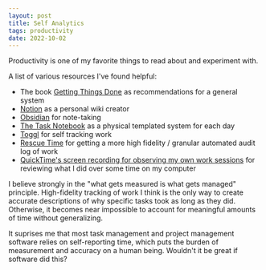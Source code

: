 ```yaml
---
layout: post
title: Self Analytics
tags: productivity
date: 2022-10-02
---
```


Productivity is one of my favorite things to read about and experiment with.

A list of various resources I've found helpful:

- The book [Getting Things Done](https://www.amazon.com/Getting-Things-Done-Stress-Free-Productivity/dp/0143126563/ref=asc_df_0143126563/?tag=hyprod-20&linkCode=df0&hvadid=316997822370&hvpos=&hvnetw=g&hvrand=469227348480918262&hvpone=&hvptwo=&hvqmt=&hvdev=c&hvdvcmdl=&hvlocint=&hvlocphy=9001970) as recommendations for a general system
- [Notion](https://www.notion.so/) as a personal wiki creator
- [Obsidian](https://obsidian.md/) for note-taking
- [The Task Notebook](https://somethingdelightful.com/crgibson/mj174-22696) as a physical templated system for each day
- [Toggl](https://toggl.com/) for self tracking work
- [Rescue Time](https://www.rescuetime.com/rtx/overview) for getting a more high fidelity / granular automated audit log of work
- [QuickTime's screen recording for observing my own work sessions](https://support.apple.com/guide/quicktime-player/record-your-screen-qtp97b08e666/mac) for reviewing what I did over some time on my computer

I believe strongly in the "what gets measured is what gets managed" principle. High-fidelity tracking of work I think is the only way to create accurate descriptions of why specific tasks took as long as they did. Otherwise, it becomes near impossible to account for meaningful amounts of time without generalizing.

It suprises me that most task management and project management software relies on self-reporting time, which puts the burden of measurement and accuracy on a human being. Wouldn't it be great if software did this?
